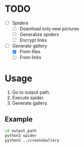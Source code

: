 # TODO
- [ ] Spiders
    - [ ] Download only new pictures
    - [ ] Generalize spiders
    - [ ] Encrypt links
- [ ] Generate gallery
    - [X] From files
    - [ ] From links

# Usage
1. Go to output path.
2. Execute spider.
3. Generate gallery.

## Example
```bash
cd output_path
python3 spider
python3 ../createGallery
```
